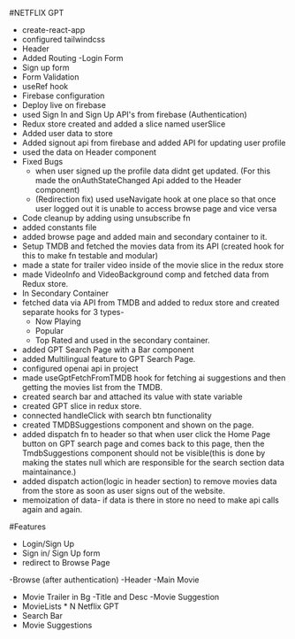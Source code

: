 #NETFLIX GPT

- create-react-app
- configured tailwindcss
- Header
- Added Routing
-Login Form
- Sign up form
- Form Validation
- useRef hook
- Firebase configuration
- Deploy live on firebase
- used Sign In and Sign Up API's from firebase (Authentication)
- Redux store created and added a slice named userSlice
- Added user data to store
- Added signout api from firebase and added API for updating user profile
- used the data on Header component
- Fixed Bugs
  - when user signed up the profile data didnt get updated. (For this made the onAuthStateChanged Api added to the Header component)
  - (Redirection fix) used useNavigate hook at one place so that once user logged out it is unable to access browse page and vice versa
- Code cleanup by adding using unsubscribe fn
- added constants file 
- added browse page and added main and secondary container to it.
 - Setup TMDB and fetched the movies data from its API (created hook for this to make fn testable and modular)
 - made a state for trailer video inside of the movie slice in the redux store
 - made VideoInfo and VideoBackground comp and fetched data from Redux store.
- In Secondary Container
 - fetched data via API from TMDB and added to redux store and created separate hooks for 3 types-
   - Now Playing 
   - Popular
   - Top Rated
  and used in the secondary container.
- added GPT Search Page with a Bar component
- added Multilingual feature to GPT Search Page.
- configured openai api in project
- made useGptFetchFromTMDB hook for fetching ai suggestions and then getting the movies list from the TMDB.
- created search bar and attached its value with state variable 
- created GPT slice in redux store.
- connected handleClick with search btn functionality
- created TMDBSuggestions component and shown on the page.
- added dispatch fn to header so that when user click the Home Page button on GPT search page and comes back to this page, then the TmdbSuggestions component should not be visible(this is done by making the states null which are responsible for the search section data maintainance.)
- added dispatch action(logic in header section) to remove movies data from the store as soon as user signs out of the website.
- memoization of data- if data is there in store no need to make api calls again and again.




#Features

- Login/Sign Up
 - Sign in/ Sign Up form
 - redirect to Browse Page

-Browse (after authentication)
 -Header
 -Main Movie
  - Movie Trailer in Bg
  -Title and Desc
  -Movie Suggestion
   - MovieLists * N
Netflix GPT
 - Search Bar
 - Movie Suggestions